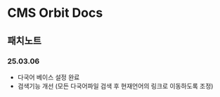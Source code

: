 # CMS Orbit Docs

## 패치노트

### 25.03.06

- 다국어 베이스 설정 완료
- 검색기능 개선 (모든 다국어파일 검색 후 현재언어의 링크로 이동하도록 조정)